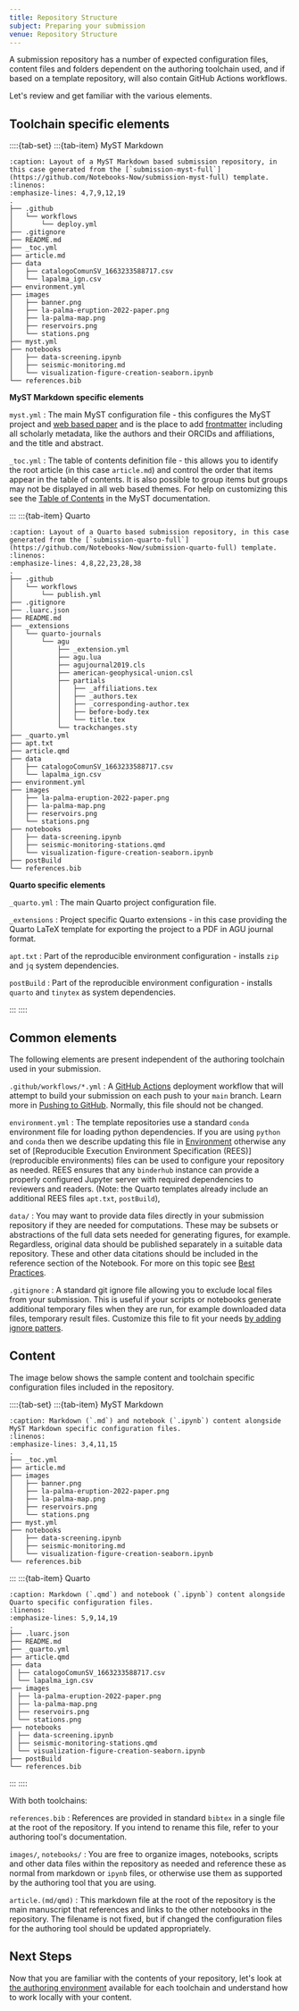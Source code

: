 ```yaml
---
title: Repository Structure
subject: Preparing your submission
venue: Repository Structure
---
```


A submission repository has a number of expected configuration files, content files and folders dependent on the authoring toolchain used, and if based on a template repository, will also contain GitHub Actions workflows.

Let's review and get familiar with the various elements.

## Toolchain specific elements

::::{tab-set}
:::{tab-item} MyST Markdown

```{code-block} bash
:caption: Layout of a MyST Markdown based submission repository, in this case generated from the [`submission-myst-full`](https://github.com/Notebooks-Now/submission-myst-full) template.
:linenos:
:emphasize-lines: 4,7,9,12,19
.
├── .github
│   └── workflows
│       └── deploy.yml
├── .gitignore
├── README.md
├── _toc.yml
├── article.md
├── data
│   ├── catalogoComunSV_1663233588717.csv
│   └── lapalma_ign.csv
├── environment.yml
├── images
│   ├── banner.png
│   ├── la-palma-eruption-2022-paper.png
│   ├── la-palma-map.png
│   ├── reservoirs.png
│   └── stations.png
├── myst.yml
├── notebooks
│   ├── data-screening.ipynb
│   ├── seismic-monitoring.md
│   └── visualization-figure-creation-seaborn.ipynb
└── references.bib
```

**MyST Markdown specific elements**

`myst.yml`
: The main MyST configuration file - this configures the MyST project and [web based paper](https://mystmd.org/guide/quickstart-myst-websites#configuration) and is the place to add [frontmatter](https://mystmd.org/guide/frontmatter) including all scholarly metadata, like the authors and their ORCIDs and affiliations, and the title and abstract.

`_toc.yml`
: The table of contents definition file - this allows you to identify the root article (in this case `article.md`) and control the order that items appear in the table of contents. It is also possible to group items but groups may not be displayed in all web based themes. For help on customizing this see the [Table of Contents](https://mystmd.org/guide/table-of-contents) in the MyST documentation.

:::
:::{tab-item} Quarto

```{code-block} bash
:caption: Layout of a Quarto based submission repository, in this case generated from the [`submission-quarto-full`](https://github.com/Notebooks-Now/submission-quarto-full) template.
:linenos:
:emphasize-lines: 4,8,22,23,28,38
.
├── .github
│   └── workflows
│       └── publish.yml
├── .gitignore
├── .luarc.json
├── README.md
├── _extensions
│   └── quarto-journals
│       └── agu
│           ├── _extension.yml
│           ├── agu.lua
│           ├── agujournal2019.cls
│           ├── american-geophysical-union.csl
│           ├── partials
│           │   ├── _affiliations.tex
│           │   ├── _authors.tex
│           │   ├── _corresponding-author.tex
│           │   ├── before-body.tex
│           │   └── title.tex
│           └── trackchanges.sty
├── _quarto.yml
├── apt.txt
├── article.qmd
├── data
│   ├── catalogoComunSV_1663233588717.csv
│   └── lapalma_ign.csv
├── environment.yml
├── images
│   ├── la-palma-eruption-2022-paper.png
│   ├── la-palma-map.png
│   ├── reservoirs.png
│   └── stations.png
├── notebooks
│   ├── data-screening.ipynb
│   ├── seismic-monitoring-stations.qmd
│   └── visualization-figure-creation-seaborn.ipynb
├── postBuild
└── references.bib
```

**Quarto specific elements**

`_quarto.yml`
: The main Quarto project configuration file.

`_extensions`
: Project specific Quarto extensions - in this case providing the Quarto LaTeX template for exporting the project to a PDF in AGU journal format.

`apt.txt`
: Part of the reproducible environment configuration - installs `zip` and `jq` system dependencies.

`postBuild`
: Part of the reproducible environment configuration - installs `quarto` and `tinytex` as system dependencies.

:::
::::

## Common elements

The following elements are present independent of the authoring toolchain used in your submission.

`.github/workflows/*.yml`
: A [GitHub Actions]() deployment workflow that will attempt to build your submission on each push to your `main` branch. Learn more in [Pushing to GitHub](push-to-github). Normally, this file should not be changed.

`environment.yml`
: The template repositories use a standard `conda` environment file for loading python dependencies. If you are using `python` and `conda` then we describe updating this file in [Environment](environment) otherwise any set of [Reproducible Execution Environment Specification (REES)](reproducible environments) files can be used to configure your repository as needed. REES ensures that any `binderhub` instance can provide a properly configured Jupyter server with required dependencies to reviewers and readers. (Note: the Quarto templates already include an additional REES files `apt.txt`, `postBuild`),

`data/`
: You may want to provide data files directly in your submission repository if they are needed for computations. These may be subsets or abstractions of the full data sets needed for generating figures, for example. Regardless, original data should be published separately in a suitable data repository. These and other data citations should be included in the reference section of the Notebook. For more on this topic see [Best Practices](best-practices).

`.gitignore`
: A standard git ignore file allowing you to exclude local files from your submission. This is useful if your scripts or notebooks generate additional temporary files when they are run, for example downloaded data files, temporary result files. Customize this file to fit your needs [by adding ignore patters](https://git-scm.com/docs/gitignore).

## Content

The image below shows the sample content and toolchain specific configuration files included in the repository.

::::{tab-set}
:::{tab-item} MyST Markdown

```{code-block} bash
:caption: Markdown (`.md`) and notebook (`.ipynb`) content alongside MyST Markdown specific configuration files.
:linenos:
:emphasize-lines: 3,4,11,15
.
├── _toc.yml
├── article.md
├── images
│   ├── banner.png
│   ├── la-palma-eruption-2022-paper.png
│   ├── la-palma-map.png
│   ├── reservoirs.png
│   └── stations.png
├── myst.yml
├── notebooks
│   ├── data-screening.ipynb
│   ├── seismic-monitoring.md
│   └── visualization-figure-creation-seaborn.ipynb
└── references.bib
```

:::
:::{tab-item} Quarto

```{code-block} bash
:caption: Markdown (`.qmd`) and notebook (`.ipynb`) content alongside Quarto specific configuration files.
:linenos:
:emphasize-lines: 5,9,14,19
.
├── .luarc.json
├── README.md
├── _quarto.yml
├── article.qmd
├── data
│ ├── catalogoComunSV_1663233588717.csv
│ └── lapalma_ign.csv
├── images
│ ├── la-palma-eruption-2022-paper.png
│ ├── la-palma-map.png
│ ├── reservoirs.png
│ └── stations.png
├── notebooks
│ ├── data-screening.ipynb
│ ├── seismic-monitoring-stations.qmd
│ └── visualization-figure-creation-seaborn.ipynb
├── postBuild
└── references.bib
```

:::
::::

With both toolchains:

`references.bib`
: References are provided in standard `bibtex` in a single file at the root of the repository. If you intend to rename this file, refer to your authoring tool's documentation.

`images/`, `notebooks/`
: You are free to organize images, notebooks, scripts and other data files within the repository as needed and reference these as normal from markdown or `ipynb` files, or otherwise use them as supported by the authoring tool that you are using.

`article.(md/qmd)`
: This markdown file at the root of the repository is the main manuscript that references and links to the other notebooks in the repository. The filename is not fixed, but if changed the configuration files for the authoring tool should be updated appropriately.

## Next Steps

Now that you are familiar with the contents of your repository, let's look at [the authoring environment](authoring) available for each toolchain and understand how to work locally with your content.

